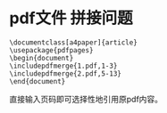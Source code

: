 # pdf文件 拼接问题
```
\documentclass[a4paper]{article}
\usepackage{pdfpages}
\begin{document}
\includepdfmerge{1.pdf,1-3}
\includepdfmerge{2.pdf,5-13}
\end{document}
```
直接输入页码即可选择性地引用原pdf内容。
#
